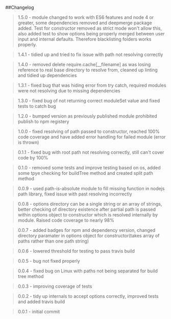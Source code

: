 ##Changelog

>1.5.0 - module changed to work with ES6 features and node 4 or greater, some dependencies removed and deepmerge package added. Test for constructor removed as strict mode won't allow this, also added test to show options being properly merged between user input and internal defaults.  Therefore blacklisting folders works properly.

>1.4.1 - tidied up and tried to fix issue with path not resolving correctly

>1.4.0 - removed delete require.cache[__filename] as was losing reference to real base directory to resolve from, cleaned up linting and tidied up dependencies

>1.3.1 - fixed bug that was hiding error from try catch, required modules were not resolving due to missing dependencies

>1.3.0 - fixed bug of not returning correct moduleSet value and fixed tests to catch bug

>1.2.0 - bumped version as previously published module prohibited publish to npm registery

>1.0.0 - fixed resolving of path passed to constructor, reached 100% code coverage and have added error handling for failed module (error is thrown)

>0.1.1 - fixed bug with root path not resolving correctly, still can't cover code by 100%

>0.1.0 - removed some tests and improve testing based on os, added some tpye checking for buildTree method and created split path method

>0.0.9 - used path-is-absolute module to fill missing function in nodejs path library, fixed issue with past resolving incorrectly

>0.0.8 - options directory can be a single string or an array of strings, better checking of directory existence after partial path is passed within options object to constructor which is resolved internally by module.  Raised code coverage to nearly 98%

>0.0.7 - added badges for npm and dependency version, changed directory paramater in options object for constructor(takes array of paths rather than one path string)

>0.0.6 - lowered threshold for testing to pass travis build

>0.0.5 - bug not fixed properly

>0.0.4 - fixed bug on Linux with paths not being separated for build tree method

>0.0.3 - improving coverage of tests

>0.0.2 - tidy up internals to accept options correctly, improved tests and added travis build

>0.0.1 - initial commit
